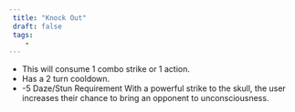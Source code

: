 ```yaml
---
 title: "Knock Out"
 draft: false
 tags:
    -
---
```

- This will consume 1 combo strike or 1 action.
 -  Has a 2 turn cooldown.
 - -5 Daze/Stun Requirement
With a powerful strike to the skull, the user increases their chance to bring an opponent to unconsciousness.